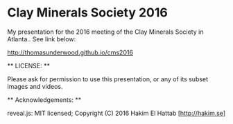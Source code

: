 # Clay Minerals Society 2016
My presentation for the 2016 meeting of the Clay Minerals Society in Atlanta.. See link below:

http://thomasunderwood.github.io/cms2016

** LICENSE: **

Please ask for permission to use this presentation, or any of its subset images and videos.

** Acknowledgements: **

reveal.js:
MIT licensed;
Copyright (C) 2016 Hakim El Hattab [http://hakim.se]
